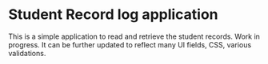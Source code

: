 # Student Record log application
This is a simple application to read and retrieve the student records. Work in progress. It can be further updated to reflect many UI fields, CSS, various validations. 
